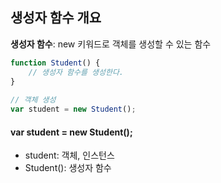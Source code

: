 ## 생성자 함수 개요

**생성자 함수**: new 키워드로 객체를 생성할 수 있는 함수

```javascript 1.8
function Student() {
    // 생성자 함수를 생성한다.
}
    
// 객체 생성
var student = new Student();
```

#### var student = new Student();

- student: 객체, 인스턴스
- Student(): 생성자 함수

